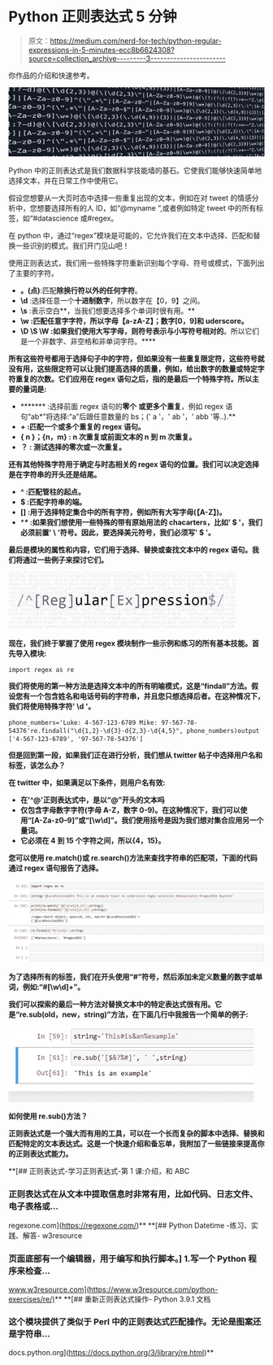 # Python 正则表达式 5 分钟

> 原文：<https://medium.com/nerd-for-tech/python-regular-expressions-in-5-minutes-ecc8b6624308?source=collection_archive---------3----------------------->

你作品的介绍和快速参考。

![](img/315cefae22bad09c72d91177ac374308.png)

Python 中的正则表达式是我们数据科学技能墙的基石。它使我们能够快速简单地选择文本，并在日常工作中使用它。

假设您想要从一大页时态中选择一些重复出现的文本，例如在对 tweet 的情感分析中，您想要选择所有的人 ID，如“@myname ”,或者例如特定 tweet 中的所有标签，如“#datascience 或#regex。

在 python 中，通过“regex”模块是可能的，它允许我们在文本中选择、匹配和替换一些识别的模式。我们开门见山吧！

使用正则表达式，我们用一些特殊字符重新识别每个字母、符号或模式，下面列出了主要的字符。

*   **。(点)**:匹配**除换行符以外的任何字符**。
*   **\d** :选择任意一个**十进制数字**，所以数字在【0，9】之间。
*   **\s** :表示空白**，当我们想要选择多个单词时很有用。**
*   ****\w** :匹配任意**字字符**，所以字母【a-zA-Z】；数字[0，9]和 uderscore。**
*   ****\D \S \W** :如果我们使用大写字母，则符号表示与小写符号相对的**。所以它们是一个非数字、非空格和非单词字符。****

**所有这些符号都用于选择句子中的字符，但如果没有一些重复限定符，这些符号就没有用，这些限定符可以让我们提高选择的质量，例如，给出数字的数量或特定字符重复的次数。它们应用在 regex 语句之后，指的是最后一个特殊字符。所以主要的量词是:**

*   ******* :选择前面 regex 语句的**零个** **或更多个重复**，例如 regex 语句“ab*”将选择:“a”后跟任意数量的 bs；(' a '，' ab '，' abb '等..).**
*   ****+** :匹配**一个或多个重复的 regex 语句**。**
*   ****{ n }；{n，m}** : **n 次重复**或**前面文本的 n 到 m 次重复**。**
*   ****？** : **测试选择的零次或一次重复**。**

**还有其他特殊字符用于确定与时态相关的 regex 语句的位置。我们可以决定选择是在字符串的开头还是结尾。**

*   ****^** :匹配管柱的**起点**。**
*   ****$** :匹配字符串的**端**。**
*   ****[]** :用于选择特定**集合**中的所有字符，例如所有大写字母(【A-Z】)。**
*   ****\** :如果我们想使用一些特殊的带有**原始用法**的 chacarters，比如' $ '，我们必须前置' \ '符号。因此，要选择美元符号，我们必须写' \$ '。**

**最后是模块的属性和内容，它们用于选择、替换或查找文本中的 regex 语句。我们将通过一些例子来探讨它们。**

**![](img/2f747b81b4e725c9a58e20c50b10372d.png)**

**现在，我们终于掌握了使用 regex 模块制作一些示例和练习的所有基本技能。首先导入模块:**

```
import regex as re 
```

**我们将使用的第一种方法是选择文本中的所有明喻模式，这是“findall”方法。假设您有一个包含姓名和电话号码的字符串，并且您只想选择后者。在这种情况下，我们将使用特殊字符' \d '。**

```
phone_numbers='Luke: 4-567-123-6789 Mike: 97-567-78-54376're.findall("\d{1,2}-\d{3}-d{2,3}-\d{4,5}", phone_numbers)output ['4-567-123-6789', '97-567-78-54376']
```

**但是回到第一段，如果我们正在进行分析，我们想从 twitter 帖子中选择用户名和标签，该怎么办？**

**在 twitter 中，如果满足以下条件，则用户名有效:**

*   **在'^@'正则表达式中，是以“@”开头的文本吗**
*   **仅包含字母数字字符(字母 A-Z，数字 0-9)。在这种情况下，我们可以使用“[A-Za-z0–9]”或“[\w\d]”。我们使用括号是因为我们想对集合应用另一个量词。**
*   **它必须在 4 到 15 个字符之间，所以{4，15}。**

**您可以使用 re.match()或 re.search()方法来查找字符串的匹配项，下面的代码通过 regex 语句报告了选择。**

**![](img/c9ef5aaff5dc66685e9613045f4baff4.png)**

**为了选择所有的标签，我们在开头使用“#”符号，然后添加未定义数量的数字或单词，例如:“#[\w\d]+”。**

**我们可以探索的最后一种方法对替换文本中的特定表达式很有用。它是“re.sub(old，new，string)”方法，在下面几行中我报告一个简单的例子:**

**![](img/90e0c7258d9b33fe2c1267d9f927f0ed.png)**

**如何使用 re.sub()方法？**

**正则表达式是一个强大而有用的工具，可以在一个长而复杂的脚本中选择、替换和匹配特定的文本表达式。这是一个快速介绍和备忘单，我附加了一些链接来提高你的正则表达式能力。**

 **[## 正则表达式-学习正则表达式-第 1 课:介绍，和 ABC

### 正则表达式在从文本中提取信息时非常有用，比如代码、日志文件、电子表格或…

regexone.com](https://regexone.com/)**  **[## Python Datetime -练习、实践、解答- w3resource

### 页面底部有一个编辑器，用于编写和执行脚本。] 1.写一个 Python 程序来检查…

www.w3resource.com](https://www.w3resource.com/python-exercises/re/)**  **[## 重新正则表达式操作- Python 3.9.1 文档

### 这个模块提供了类似于 Perl 中的正则表达式匹配操作。无论是图案还是字符串…

docs.python.org](https://docs.python.org/3/library/re.html)**